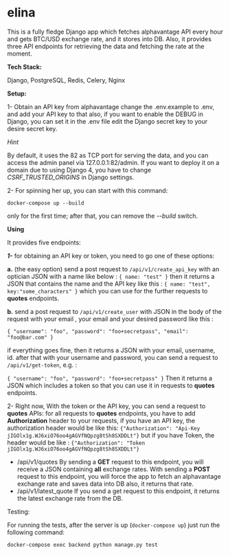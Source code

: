 # elina

This is a fully fledge Django app which fetches alphavantage API every hour and gets BTC/USD exchange rate, 
and it stores into DB. Also, it provides three API endpoints for retrieving the data and fetching the rate at the moment.

**Tech Stack:**

Django, PostgreSQL, Redis, Celery, Nginx

**Setup:**

1- Obtain an API key from alphavantage change the .env.example to .env, and add your API key to that
also, if you want to enable the DEBUG in Django, you can set it in the .env file edit the Django secret key to your 
desire secret key. 

_Hint_

By default, it uses the 82 as TCP port for serving the data, and you can access the admin panel 
via 127.0.0.1:82/admin. If you want to deploy it on a domain due to using Django 4,
you have to change _CSRF_TRUSTED_ORIGINS_ in Django settings.


2- For spinning her up, you can start with this command:

`docker-compose up --build`

only for the first time; after that, you can remove the _--build_ switch.

**Using**

It provides five endpoints:

**_1-_** 
for obtaining an API key or token, you need to go one of these options:

**a.** (the easy option) send a post request to `/api/v1/create_api_key` with an optician JSON with a name like below :
`{ name: "test" }`
then it returns a JSON that contains the name and the API key like this :
`{ name: "test", key:"some_characters" }`
which you can use for the
further requests to **quotes** endpoints.

**b.** send a post request to `/api/v1/create_user` with JSON in the body of the request with your email
, your email and your desired password like this :

`{
    "username": "foo",
    "password": "foo+secretpass",
    "email": "foo@bar.com"
}`

if everything goes fine, then it returns a JSON with your email, username, id. after that
with your username and password, you can send a request to `/api/v1/get-token`, e.g. :

`{
    "username": "foo",
    "password": "foo+secretpass"
}`
Then it returns a JSON which includes a token so that you can use it in requests to **quotes** endpoints.

2- Right now, With the token or the API key, you can send a request to **quotes** APIs:
for all requests to **quotes** endpoints, you have to add **Authorization** header to your requests,
if you have an API key, the authorization header would be like this:
`{"Authorization": "Api-Key jIGOlx1g.WJ6xiO76oo4gAGVfNQpzg8tSh8SXDDLt"}`
but if you have Token, the header would be like :
`{"Authorization": "Token jIGOlx1g.WJ6xiO76oo4gAGVfNQpzg8tSh8SXDDLt"}`

- /api/v1/quotes 
By sending a **GET** request to this endpoint, you will receive a JSON containing **all** exchange rates.
With sending a **POST** request to this endpoint, you will force the app to fetch an alphavantage exchange rate and 
saves data into DB also, it returns 
that rate.
- /api/v1/latest_quote
If you send a get request to this endpoint, it returns the latest exchange rate from the DB.

Testing:

For running the tests, after the server is up (`docker-compose up`) just run the following command:

`docker-compose exec backend python manage.py test`
